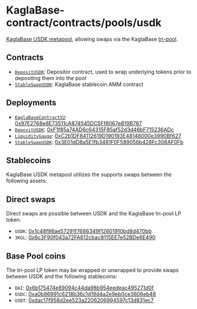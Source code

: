# KaglaBase-contract/contracts/pools/usdk

[KaglaBase USDK metapool](https://www.KaglaBase.fi/usdk), allowing swaps via the KaglaBase [tri-pool](../3pool).

## Contracts

* [`DepositUSDK`](DepositUSDK.vy): Depositor contract, used to wrap underlying tokens prior to depositing them into the pool
* [`StableSwapUSDK`](StableSwapUSDK.vy): KaglaBase stablecoin AMM contract

## Deployments

* [`KaglaBaseContractV2`](../../tokens/KaglaTokenV2.vy): [0x97E2768e8E73511cA874545DC5Ff8067eB19B787](https://etherscan.io/address/0x97E2768e8E73511cA874545DC5Ff8067eB19B787)
* [`DepositUSDK`](DepositUSDK.vy): [0xF1f85a74AD6c64315F85af52d3d46bF715236ADc](https://etherscan.io/address/0xF1f85a74AD6c64315F85af52d3d46bF715236ADc)
* [`LiquidityGauge`](../../gauges/LiquidityGauge.vy): [0xC2b1DF84112619D190193E48148000e3990Bf627](https://etherscan.io/address/0xC2b1DF84112619D190193E48148000e3990Bf627)
* [`StableSwapUSDK`](StableSwapUSDK.vy): [0x3E01dD8a5E1fb3481F0F589056b428Fc308AF0Fb](https://etherscan.io/address/0x3E01dD8a5E1fb3481F0F589056b428Fc308AF0Fb)

## Stablecoins

KaglaBase USDK metapool utilizes the supports swaps between the following assets:

## Direct swaps

Direct swaps are possible between USDK and the KaglaBase tri-pool LP token.

* `USDK`: [0x1c48f86ae57291f7686349f12601910bd8d470bb](https://etherscan.io/address/0x1c48f86ae57291f7686349f12601910bd8d470bb)
* `3KGL`: [0x6c3F90f043a72FA612cbac8115EE7e52BDe6E490](https://etherscan.io/address/0x6c3F90f043a72FA612cbac8115EE7e52BDe6E490)

## Base Pool coins

The tri-pool LP token may be wrapped or unwrapped to provide swaps between USDK and the following stablecoins:

* `DAI`: [0x6b175474e89094c44da98b954eedeac495271d0f](https://etherscan.io/address/0x6b175474e89094c44da98b954eedeac495271d0f)
* `USDC`: [0xa0b86991c6218b36c1d19d4a2e9eb0ce3606eb48](https://etherscan.io/address/0xa0b86991c6218b36c1d19d4a2e9eb0ce3606eb48)
* `USDT`: [0xdac17f958d2ee523a2206206994597c13d831ec7](https://etherscan.io/address/0xdac17f958d2ee523a2206206994597c13d831ec7)
